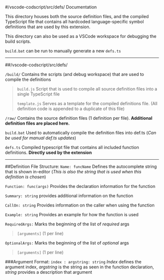 #/vscode-codscript/src/defs/ Documentation

This directory houses both the source definition files, and the compiled TypeScript file that contains all hardcoded language-specific symbol definitions that are used by this extension.

This directory can also be used as a VSCode workspace for debugging the build scripts.

`build.bat` can be run to manually generate a new `defs.ts`

----------------------
##/vscode-codscript/src/defs/

`/build/`
    Contains the scripts (and debug workspace) that are used to compile the definitions
>`build.js`
>	Script that is used to compile all source definition files into a single TypeScript file
>
>`template.js`
>	Serves as a template for the compiled definitions file. (All definition code is appended to a duplicate of this file)

`/raw/`
	Contains the source definition files (1 definition per file).
	**Additional definition files are placed here.**
	
`build.bat`
	Used to automatically compile the definition files into def.ts (*Can be used for manual def.ts updates*)
	
`defs.ts`
	Compiled typescript file that contains all included function definitions. **Directly used by the extension**
	
----------------------

##Definition File Structure:
`Name: funcName`
	Defines the autocomplete string that is shown in-editor
	(*This is also the string that is used when this definition is chosen*)
							
`Function: func(args)`
	Provides the declaration information for the function

`Summary: string`
	provides additional information on the function

`CallOn: string`
	Provides information on the caller when using the function

`Example: string`
	Provides an example for how the function is used

`RequiredArgs:`
	Marks the beginning of the list of *required* args
>`[arguments]` (1 per line)
	
`OptionalArgs:`
	Marks the beginning of the list of *optional* args
>`[arguments]` (1 per line)

###Argument Format:
`index : argstring: string`	*Index* defines the argument index, *argstring* is the string as seen in the function declaration, *string* provides a description that argument
